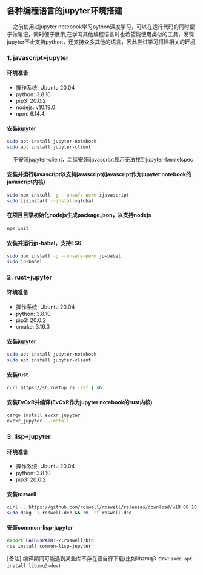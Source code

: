 ## 各种编程语言的jupyter环境搭建

&nbsp;&nbsp;&nbsp;&nbsp;之前使用过jupyter notebook学习python深度学习，可以在运行代码的同时便于做笔记，同时便于展示,在学习其他编程语言时也希望能使用类似的工具，发现jupyter不止支持python，还支持众多其他的语言，因此尝试学习搭建相关的环境

### 1. javascript+jupyter
#### 环境准备

- 操作系统: Ubuntu 20.04
- python: 3.8.10
- pip3: 20.0.2
- nodejs: v10.19.0
- npm: 6.14.4

#### 安装jupyter

```bash
sudo apt install jupyter-notebook
sudo apt install jupyter-client
```

&nbsp;&nbsp;&nbsp;&nbsp;不安装jupyter-client，后续安装ijavascript显示无法找到jupyter-kernelspec

#### 安装并运行ijavascript以支持javascript(ijavascript作为jupyter notebook的javascript内核)

```bash
sudo npm install -g --unsafe-perm ijavascript
sudo ijsinstall --install=global
```

#### 在项目目录初始化nodejs生成package.json，以支持nodejs

```bash
npm init
```

#### 安装并运行jp-babel，支持ES6

```bash
sudo npm install -g --unsafe-perm jp-babel
sudo jp-babel
```

### 2. rust+jupyter

#### 环境准备

- 操作系统: Ubuntu 20.04
- python: 3.8.10
- pip3: 20.0.2
- cmake: 3.16.3

#### 安装jupyter

```bash
sudo apt install jupyter-notebook
sudo apt install jupyter-client
```

#### 安装rust
```bash
curl https://sh.rustup.rs -sSf | sh
```
#### 安装EvCxR并编译(EvCxR作为jupyter notebook的rust内核)
```bash
cargo install evcxr_jupyter
evcxr_jupyter --install
```

### 3. lisp+jupyter
#### 环境准备

- 操作系统: Ubuntu 20.04
- python: 3.8.10
- pip3: 20.0.2

#### 安装roswell
```bash
curl -L https://github.com/roswell/roswell/releases/download/v19.08.10.101/roswell_19.08.10.101-1_amd64.deb --output roswell.deb
sudo dpkg -i roswell.deb && rm -rf roswell.ded
```
#### 安装common-lisp-jupyter
```bash
export PATH=$PATH:~/.roswell/bin
ros install common-lisp-jupyter
```

[备注] 编译期间可能遇到某些库不存在要自行下载(比如libzmq3-dev: `sudo apt install libzmq3-dev`)